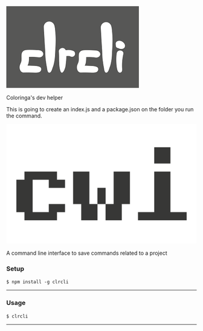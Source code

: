 <img src="https://github.com/matheusloures/clrdo/blob/master/clrcli-icon.png" title="clrcli icon - Coloringa" alt="clrcli icon">

Coloringa's dev helper

This is going to create an index.js and a package.json on the folder you run the command.

<img src="https://github.com/matheusloures/cwi/blob/master/icon_cwi.png" title="cwi icon - Coloringa" alt="cwi icon">

A command line interface to save commands related to a project


### Setup


```shell
$ npm install -g clrcli
```

---

### Usage


```shell
$ clrcli
```

---
